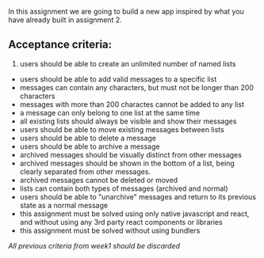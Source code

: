 In this assignment we are going to build a new app inspired by what you have already built in assignment 2.

## Acceptance criteria:

1. users should be able to create an unlimited number of named lists
* users should be able to add valid messages to a specific list
* messages can contain any characters, but must not be longer than 200 characters
* messages with more than 200 charactes cannot be added to any list
* a message can only belong to one list at the same time
* all existing lists should always be visible and show their messages
* users should be able to move existing messages between lists
* users should be able to delete a message
* users should be able to archive a message
* archived messages should be visually distinct from other messages
* archived messages should be shown in the bottom of a list, being clearly separated from other messages.
* archived messages cannot be deleted or moved
* lists can contain both types of messages (archived and normal)
* users should be able to "unarchive" messages and return to its previous state as a normal message
* this assignment must be solved using only native javascript and react, and without using any 3rd party react components or libraries
* this assignment must be solved without using bundlers

_All previous criteria from week1 should be discarded_
